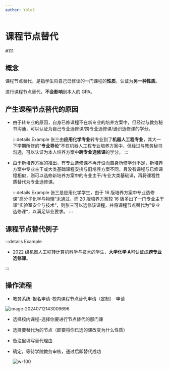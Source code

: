 ```yaml
---
author: Yolo3
---
```


# 课程节点替代

#111

## 概念

课程节点替代，是指学生将自己已修读的一门课程的**性质**，认证为**另一种性质**。

进行课程节点替代，**不会影响**到本人的 GPA。

## 产生课程节点替代的原因

- 由于转专业的原因，自身已修课程不在新专业的培养方案中，但经过与教务秘书沟通，可以认证为自己专业选修课/跨专业选修课/通识选修课的学分。

  :::details Example
  张三由**应用化学专业**转专业到了**机器人工程专业**，其大一下学期所修的“**专业导论**”不在机器人工程专业培养方案中，但经过与教务秘书沟通，可以认证为本人培养方案中**跨专业选修课**的学分。
  :::

- 由于新培养方案的推出，有专业选修课不再开设而自身所修学分不足，新培养方案中专业主干或大类基础课程安排与旧培养方案不同，且没有课程与已修课程相似，则可以选修新培养方案中的专业主干/专业大类基础课，再将课程性质替代为专业选修课。

  :::details Example
  张三是应用化学学生，由于 16 版培养方案中专业选修课”高分子化学与物理“未通过，而 20 版培养方案较 16 版多出了一门专业主干课”实验室安全与技术“，则张三可以选修该课程，并将课程节点替代为”专业选修课“，以满足毕业要求。
  :::

## 课程节点替代例子

:::details Example

- 2022 级机器人工程转计算机科学与技术的学生，**大学化学 A**可认证成**跨专业选修课**。

:::

## 操作流程

- 教务系统-报名申请-校内课程节点替代申请（定制）-申请

![image-20240712143009696](https://s2.loli.net/2024/07/12/jFGRpHEgK6dkevZ.png)

- 选择校内课程-选择你要进行节点替代的那门课

- 选择要替代为的节点（即要将你已选的课改变为什么性质）

- 备注里填写替代理由

- 确定，等待学院教务审核，通过后即替代成功

  ![w-100](https://s2.loli.net/2024/07/12/LOsxvjpeQYquhcb.png)
